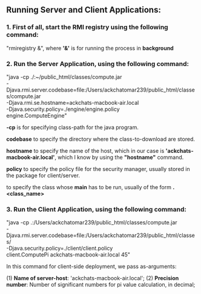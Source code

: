 ## Running Server and Client Applications:

### 1. First of all, start the RMI registry using the following command:

"rmiregistry &", where **'&'** is for running the process in **background**

### 2. Run the Server Application, using the following command:

"java -cp ./:~/public_html/classes/compute.jar \
-Djava.rmi.server.codebase=file:/Users/ackchatomar239/public_html/classes/compute.jar \
-Djava.rmi.se.hostname=ackchats-macbook-air.local \
-Djava.security.policy=./engine/engine.policy \
engine.ComputeEngine"

**-cp** is for specifying class-path for the java program.

**codebase** to specify the directory where the class-to-download are stored.

**hostname** to specify the name of the host, which in our case is **'ackchats-macbook-air.local'**, which I know by using the **"hostname"** command.

**policy** to specify the policy file for the security manager, usually stored in the package for client/server.

**<Fully-Qualified Class-Name>** to specify the class whose **main** has to be run, usually of the form **<package>.<class_name>**


### 3. Run the Client Application, using the following command:

"java -cp .:/Users/ackchatomar239/public_html/classes/compute.jar \
-Djava.rmi.server.codebase=file:/Users/ackchatomar239/public_html/classes/ \
-Djava.security.policy=./client/client.policy \
client.ComputePi ackchats-macbook-air.local 45"

In this command for client-side deployment, we pass as-arguments:

(1) **Name of server-host**: 'ackchats-macbook-air.local';
(2) **Precision number**: Number of significant numbers for pi value calculation, in decimal; 
